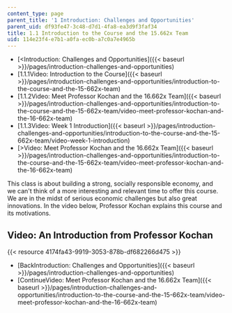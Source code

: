 ```yaml
---
content_type: page
parent_title: '1 Introduction: Challenges and Opportunities'
parent_uid: df93fe47-3c48-d7d1-4fa8-ea3d9f3faf34
title: 1.1 Introduction to the Course and the 15.662x Team
uid: 114e23f4-e7b1-a0fa-ec0b-a7c0a7e4965b
---
```


*   [\<Introduction: Challenges and Opportunities]({{< baseurl >}}/pages/introduction-challenges-and-opportunities)
*   [1.1.1Video: Introduction to the Course]({{< baseurl >}}/pages/introduction-challenges-and-opportunities/introduction-to-the-course-and-the-15-662x-team)
*   [1.1.2Video: Meet Professor Kochan and the 16.662x Team]({{< baseurl >}}/pages/introduction-challenges-and-opportunities/introduction-to-the-course-and-the-15-662x-team/video-meet-professor-kochan-and-the-16-662x-team)
*   [1.1.3Video: Week 1 Introduction]({{< baseurl >}}/pages/introduction-challenges-and-opportunities/introduction-to-the-course-and-the-15-662x-team/video-week-1-introduction)
*   [\>Video: Meet Professor Kochan and the 16.662x Team]({{< baseurl >}}/pages/introduction-challenges-and-opportunities/introduction-to-the-course-and-the-15-662x-team/video-meet-professor-kochan-and-the-16-662x-team)

This class is about building a strong, socially responsible economy, and we can't think of a more interesting and relevant time to offer this course. We are in the midst of serious economic challenges but also great innovations. In the video below, Professor Kochan explains this course and its motivations.

Video: An Introduction from Professor Kochan
--------------------------------------------

{{< resource 4174fa43-9919-3053-878b-df682266d475 >}}

*   [BackIntroduction: Challenges and Opportunities]({{< baseurl >}}/pages/introduction-challenges-and-opportunities)
*   [ContinueVideo: Meet Professor Kochan and the 16.662x Team]({{< baseurl >}}/pages/introduction-challenges-and-opportunities/introduction-to-the-course-and-the-15-662x-team/video-meet-professor-kochan-and-the-16-662x-team)
